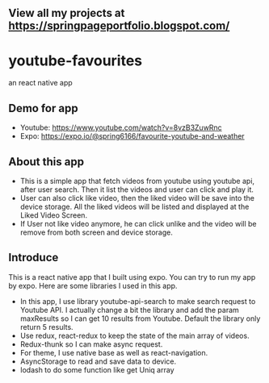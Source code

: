 ## View all my projects at https://springpageportfolio.blogspot.com/


# youtube-favourites
an react native app


## Demo for app
- Youtube: https://www.youtube.com/watch?v=8vzB3ZuwRnc
- Expo: https://expo.io/@spring6166/favourite-youtube-and-weather

## About this app
- This is a simple app that fetch videos from youtube using youtube api, after user search. Then it list the videos and user can click and play it.
- User can also click like video, then the liked video will be save into the device storage. All the liked videos will be listed and displayed at the Liked Video Screen.
- If User not like video anymore, he can click unlike and the video will be remove from both screen and device storage.

## Introduce
This is a react native app that I built using expo. You can try to run my app by expo.
Here are some libraries I used in this app.
+ In this app, I use library youtube-api-search to make search request to Youtube API. I actually change a bit the library and add the 
param maxResults so I can get 10 results from Youtube. Default the library only return 5 results.
+ Use redux, react-redux to keep the state of the main array of videos.
+ Redux-thunk so I can make async request.
+ For theme, I use native base as well as react-navigation.
+ AsyncStorage to read and save data to device.
+ lodash to do some function like get Uniq array

